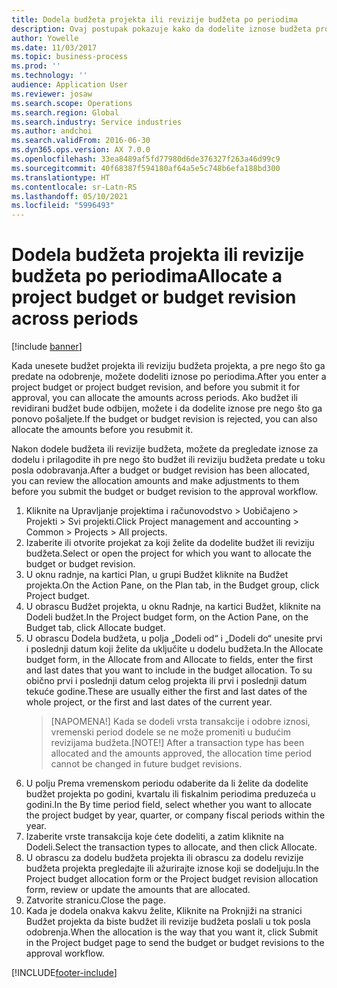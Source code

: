 ```yaml
---
title: Dodela budžeta projekta ili revizije budžeta po periodima
description: Ovaj postupak pokazuje kako da dodelite iznose budžeta projekta po periodima.
author: Yowelle
ms.date: 11/03/2017
ms.topic: business-process
ms.prod: ''
ms.technology: ''
audience: Application User
ms.reviewer: josaw
ms.search.scope: Operations
ms.search.region: Global
ms.search.industry: Service industries
ms.author: andchoi
ms.search.validFrom: 2016-06-30
ms.dyn365.ops.version: AX 7.0.0
ms.openlocfilehash: 33ea8489af5fd77980d6de376327f263a46d99c9
ms.sourcegitcommit: 40f68387f594180af64a5e5c748b6efa188bd300
ms.translationtype: HT
ms.contentlocale: sr-Latn-RS
ms.lasthandoff: 05/10/2021
ms.locfileid: "5996493"
---
```

# <a name="allocate-a-project-budget-or-budget-revision-across-periods"></a><span data-ttu-id="4c7ef-103">Dodela budžeta projekta ili revizije budžeta po periodima</span><span class="sxs-lookup"><span data-stu-id="4c7ef-103">Allocate a project budget or budget revision across periods</span></span>

[!include [banner](../../includes/banner.md)]

<span data-ttu-id="4c7ef-104">Kada unesete budžet projekta ili reviziju budžeta projekta, a pre nego što ga predate na odobrenje, možete dodeliti iznose po periodima.</span><span class="sxs-lookup"><span data-stu-id="4c7ef-104">After you enter a project budget or project budget revision, and before you submit it for approval, you can allocate the amounts across periods.</span></span> <span data-ttu-id="4c7ef-105">Ako budžet ili revidirani budžet bude odbijen, možete i da dodelite iznose pre nego što ga ponovo pošaljete.</span><span class="sxs-lookup"><span data-stu-id="4c7ef-105">If the budget or budget revision is rejected, you can also allocate the amounts before you resubmit it.</span></span> 

<span data-ttu-id="4c7ef-106">Nakon dodele budžeta ili revizije budžeta, možete da pregledate iznose za dodelu i prilagodite ih pre nego što budžet ili reviziju budžeta predate u toku posla odobravanja.</span><span class="sxs-lookup"><span data-stu-id="4c7ef-106">After a budget or budget revision has been allocated, you can review the allocation amounts and make adjustments to them before you submit the budget or budget revision to the approval workflow.</span></span> 

1. <span data-ttu-id="4c7ef-107">Kliknite na Upravljanje projektima i računovodstvo > Uobičajeno > Projekti > Svi projekti.</span><span class="sxs-lookup"><span data-stu-id="4c7ef-107">Click Project management and accounting > Common > Projects > All projects.</span></span> 
2. <span data-ttu-id="4c7ef-108">Izaberite ili otvorite projekat za koji želite da dodelite budžet ili reviziju budžeta.</span><span class="sxs-lookup"><span data-stu-id="4c7ef-108">Select or open the project for which you want to allocate the budget or budget revision.</span></span> 
3. <span data-ttu-id="4c7ef-109">U oknu radnje, na kartici Plan, u grupi Budžet kliknite na Budžet projekta.</span><span class="sxs-lookup"><span data-stu-id="4c7ef-109">On the Action Pane, on the Plan tab, in the Budget group, click Project budget.</span></span> 
4. <span data-ttu-id="4c7ef-110">U obrascu Budžet projekta, u oknu Radnje, na kartici Budžet, kliknite na Dodeli budžet.</span><span class="sxs-lookup"><span data-stu-id="4c7ef-110">In the Project budget form, on the Action Pane, on the Budget tab, click Allocate budget.</span></span> 
5. <span data-ttu-id="4c7ef-111">U obrascu Dodela budžeta, u polja „Dodeli od“ i „Dodeli do“ unesite prvi i poslednji datum koji želite da uključite u dodelu budžeta.</span><span class="sxs-lookup"><span data-stu-id="4c7ef-111">In the Allocate budget form, in the Allocate from and Allocate to fields, enter the first and last dates that you want to include in the budget allocation.</span></span> <span data-ttu-id="4c7ef-112">To su obično prvi i poslednji datum celog projekta ili prvi i poslednji datum tekuće godine.</span><span class="sxs-lookup"><span data-stu-id="4c7ef-112">These are usually either the first and last dates of the whole project, or the first and last dates of the current year.</span></span>  
   > <span data-ttu-id="4c7ef-113">[NAPOMENA!] Kada se dodeli vrsta transakcije i odobre iznosi, vremenski period dodele se ne može promeniti u budućim revizijama budžeta.</span><span class="sxs-lookup"><span data-stu-id="4c7ef-113">[NOTE!] After a transaction type has been allocated and the amounts approved, the allocation time period cannot be changed in future budget revisions.</span></span> 
6. <span data-ttu-id="4c7ef-114">U polju Prema vremenskom periodu odaberite da li želite da dodelite budžet projekta po godini, kvartalu ili fiskalnim periodima preduzeća u godini.</span><span class="sxs-lookup"><span data-stu-id="4c7ef-114">In the By time period field, select whether you want to allocate the project budget by year, quarter, or company fiscal periods within the year.</span></span>
7. <span data-ttu-id="4c7ef-115">Izaberite vrste transakcija koje ćete dodeliti, a zatim kliknite na Dodeli.</span><span class="sxs-lookup"><span data-stu-id="4c7ef-115">Select the transaction types to allocate, and then click Allocate.</span></span> 
8. <span data-ttu-id="4c7ef-116">U obrascu za dodelu budžeta projekta ili obrascu za dodelu revizije budžeta projekta pregledajte ili ažurirajte iznose koji se dodeljuju.</span><span class="sxs-lookup"><span data-stu-id="4c7ef-116">In the Project budget allocation form or the Project budget revision allocation form, review or update the amounts that are allocated.</span></span> 
9. <span data-ttu-id="4c7ef-117">Zatvorite stranicu.</span><span class="sxs-lookup"><span data-stu-id="4c7ef-117">Close the page.</span></span>
10. <span data-ttu-id="4c7ef-118">Kada je dodela onakva kakvu želite, Kliknite na Proknjiži na stranici Budžet projekta da biste budžet ili revizije budžeta poslali u tok posla odobrenja.</span><span class="sxs-lookup"><span data-stu-id="4c7ef-118">When the allocation is the way that you want it, click Submit in the Project budget page to send the budget or budget revisions to the approval workflow.</span></span>  




[!INCLUDE[footer-include](../../includes/footer-banner.md)]